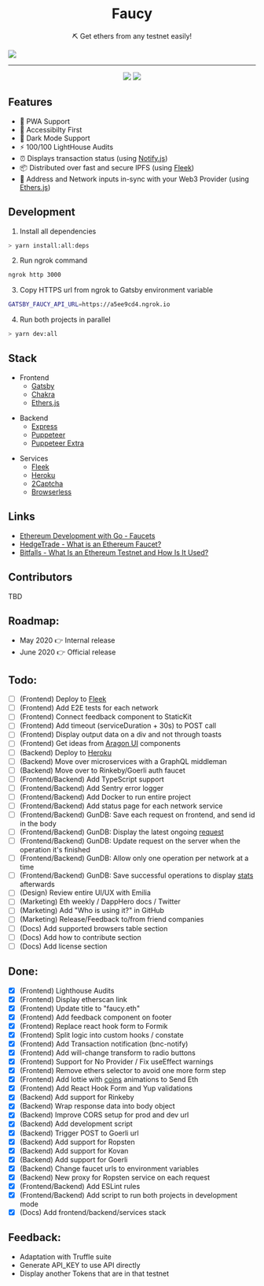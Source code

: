 <h1 align="center">Faucy</h1>
<p align="center">⛏ Get ethers from any testnet easily!</p>

<img src="https://i.ibb.co/CWNG9cY/faucy.png">

---

<div align="center">
  <img src="https://img.shields.io/github/issues/lndgalante/faucy?style=for-the-badge">
  <img src="https://img.shields.io/github/issues-pr/lndgalante/faucy?style=for-the-badge">
</div>

## Features

- 🔋 PWA Support
- 🦮 Accessibilty First
- 🌚 Dark Mode Support
- ⚡ 100/100 LightHouse Audits
- ⏰ Displays transaction status (using [Notify.js](https://docs.blocknative.com/notify))
- 📦 Distributed over fast and secure IPFS (using [Fleek](https://fleek.co))
- 🔗 Address and Network inputs in-sync with your Web3 Provider (using [Ethers.js](https://github.com/ethers-io/ethers.js))

## Development

1. Install all dependencies

```bash
> yarn install:all:deps
```

2. Run ngrok command

```bash
ngrok http 3000
```

3. Copy HTTPS url from ngrok to Gatsby environment variable

```bash
GATSBY_FAUCY_API_URL=https://a5ee9cd4.ngrok.io
```

4. Run both projects in parallel

```bash
> yarn dev:all
```

## Stack

- Frontend
  - [Gatsby](https://www.gatsbyjs.org)
  - [Chakra](https://chakra-ui.com)
  - [Ethers.js](https://github.com/ethers-io/ethers.js)

* Backend
  - [Express](https://expressjs.com)
  - [Puppeteer](https://pptr.dev)
  - [Puppeteer Extra](https://github.com/berstend/puppeteer-extra)

- Services
  - [Fleek](https://fleek.co)
  - [Heroku](https://www.heroku.com)
  - [2Captcha](https://2captcha.com)
  - [Browserless](https://www.browserless.io)

## Links

- [Ethereum Development with Go - Faucets](https://goethereumbook.org/faucets/)
- [HedgeTrade - What is an Ethereum Faucet?](https://hedgetrade.com/what-is-ethereum-faucet/)
- [Bitfalls - What Is an Ethereum Testnet and How Is It Used?](https://bitfalls.com/2018/05/31/what-is-an-ethereum-testnet-and-how-is-it-used/)

## Contributors

TBD

## Roadmap:

- May 2020 👉 Internal release
- June 2020 👉 Official release

## Todo:

- [ ] (Frontend) Deploy to [Fleek](https://fleek.co)
- [ ] (Frontend) Add E2E tests for each network
- [ ] (Frontend) Connect feedback component to StaticKit
- [ ] (Frontend) Add timeout (serviceDuration + 30s) to POST call
- [ ] (Frontend) Display output data on a div and not through toasts
- [ ] (Frontend) Get ideas from [Aragon UI](https://ui.aragon.org/) components
- [ ] (Backend) Deploy to [Heroku](https://www.heroku.com)
- [ ] (Backend) Move over microservices with a GraphQL middleman
- [ ] (Backend) Move over to Rinkeby/Goerli auth faucet
- [ ] (Frontend/Backend) Add TypeScript support
- [ ] (Frontend/Backend) Add Sentry error logger
- [ ] (Frontend/Backend) Add Docker to run entire project
- [ ] (Frontend/Backend) Add status page for each network service
- [ ] (Frontend/Backend) GunDB: Save each request on frontend, and send id in the body
- [ ] (Frontend/Backend) GunDB: Display the latest ongoing [request](https://i.ibb.co/c1v6SzK/Captura-de-Pantalla-2020-04-21-a-la-s-17-56-42.png)
- [ ] (Frontend/Backend) GunDB: Update request on the server when the operation it's finished
- [ ] (Frontend/Backend) GunDB: Allow only one operation per network at a time
- [ ] (Frontend/Backend) GunDB: Save successful operations to display [stats](https://i.ibb.co/HGZtYrH/Captura-de-Pantalla-2020-04-21-a-la-s-17-54-03.png) afterwards
- [ ] (Design) Review entire UI/UX with Emilia
- [ ] (Marketing) Eth weekly / DappHero docs / Twitter
- [ ] (Marketing) Add "Who is using it?" in GitHub
- [ ] (Marketing) Release/Feedback to/from friend companies
- [ ] (Docs) Add supported browsers table section
- [ ] (Docs) Add how to contribute section
- [ ] (Docs) Add license section

## Done:

- [x] (Frontend) Lighthouse Audits
- [x] (Frontend) Display etherscan link
- [x] (Frontend) Update title to "faucy.eth"
- [x] (Frontend) Add feedback component on footer
- [x] (Frontend) Replace react hook form to Formik
- [x] (Frontend) Split logic into custom hooks / constate
- [x] (Frontend) Add Transaction notification (bnc-notify)
- [x] (Frontend) Add will-change transform to radio buttons
- [x] (Frontend) Support for No Provider / Fix useEffect warnings
- [x] (Frontend) Remove ethers selector to avoid one more form step
- [x] (Frontend) Add lottie with [coins](https://icons8.com/animated-icons/coins) animations to Send Eth
- [x] (Frontend) Add React Hook Form and Yup validations
- [x] (Backend) Add support for Rinkeby
- [x] (Backend) Wrap response data into body object
- [x] (Backend) Improve CORS setup for prod and dev url
- [x] (Backend) Add development script
- [x] (Backend) Trigger POST to Goerli url
- [x] (Backend) Add support for Ropsten
- [x] (Backend) Add support for Kovan
- [x] (Backend) Add support for Goerli
- [x] (Backend) Change faucet urls to environment variables
- [x] (Backend) New proxy for Ropsten service on each request
- [x] (Frontend/Backend) Add ESLint rules
- [x] (Frontend/Backend) Add script to run both projects in development mode
- [x] (Docs) Add frontend/backend/services stack

## Feedback:

- Adaptation with Truffle suite
- Generate API_KEY to use API directly
- Display another Tokens that are in that testnet
